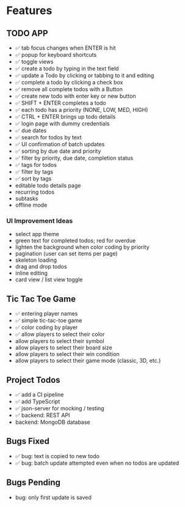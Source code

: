 # Features

## TODO APP

- ✅ tab focus changes when ENTER is hit
- ✅ popup for keyboard shortcuts
- ✅ toggle views
- ✅ create a todo by typing in the text field
- ✅ update a Todo by clicking or tabbing to it and editing
- ✅ complete a todo by clicking a check box
- ✅ remove all complete todos with a Button
- ✅ create new todo with enter key or new button
- ✅ SHIFT + ENTER completes a todo
- ✅ each todo has a priority (NONE, LOW, MED, HIGH)
- ✅ CTRL + ENTER brings up todo details
- ✅ login page with dummy credentials
- ✅ due dates
- ✅ search for todos by text
- ✅ UI confirmation of batch updates
- ✅ sorting by due date and priority
- ✅ filter by priority, due date, completion status
- ✅ tags for todos
- ✅ filter by tags
- ✅ sort by tags
- editable todo details page
- recurring todos
- subtasks
- offline mode

### UI Improvement Ideas

- select app theme
- green text for completed todos; red for overdue
- lighten the background when color coding by priority
- pagination (user can set items per page)
- skeleton loading
- drag and drop todos
- inline editing
- card view / list view toggle

## Tic Tac Toe Game

- ✅ entering player names
- ✅ simple tic-tac-toe game
- ✅ color coding by player
- ✅ allow players to select their color
- allow players to select their symbol
- allow players to select their board size
- allow players to select their win condition
- allow players to select their game mode (classic, 3D, etc.)

## Project Todos

- ✅ add a CI pipeline
- ✅ add TypeScript
- ✅ json-server for mocking / testing
- ✅ backend: REST API
- backend: MongoDB database

## Bugs Fixed

- ✅ bug: text is copied to new todo
- ✅ bug: batch update attempted even when no todos are updated

## Bugs Pending

- bug: only first update is saved
